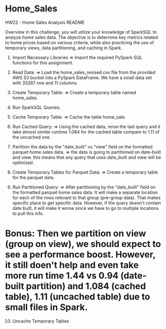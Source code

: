 # Home_Sales
HW22 - Home Sales Analysis README

Overview
In this challenge, you will utilize your knowledge of SparkSQL to analyze home sales data. The objective is to determine key metrics related to home prices based on various criteria, while also practicing the use of temporary views, data partitioning, and caching in Spark.

1.	Import Necessary Libraries => Import the required PySpark SQL functions for this assignment.

2.	Read Data: => Load the home_sales_revised.csv file from the provided AWS S3 bucket into a PySpark DataFrame. We have a small data set with 33287 row and 11 columns.

3.	Create Temporary Table: => Create a temporary table named home_sales.

4.	Run SparkSQL Queries.

5.	Cache Temporary Table: => Cache the table home_sale.

6.	Run Cached Query: => Using the cached data, rerun the last query and it take almost similar runtime 1.084 for the cached table compare to 1.11 of the uncached one.

7.	Partition the data by the "date_built" vs “view”  field on the formatted parquet home sales data. => the data is going to partitioned on date-built and view. this means that any query that uses date_built and view will be optimized.

8.	Create Temporary Tables for Parquet Data: => Create a temporary table for the parquet data.

9.	Run Partitioned Query: => After partitioning by the "date_built" field on the formatted parquet home sales data. It will make a separate location for each of the rows relevant to that group (pre-group data). That makes specific place to get specific data. However, if the query doesn't contain date built, it will make it worse since we have to go to multiple locations to pull this info.

# Bonus: Then we partition on view (group on view), we should expect to see a performance boost. However, it still doen't help and even take more run time 1.44 vs 0.94 (date-built partition) and 1.084 (cached table), 1.11 (uncached table) due to small files in Spark.

10.	Uncache Temporary Tables



